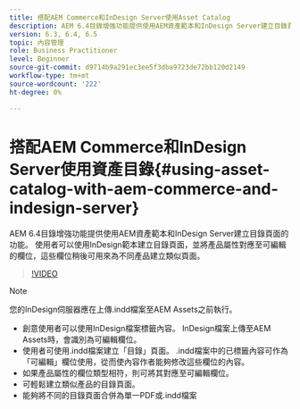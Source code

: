 ```yaml
---
title: 搭配AEM Commerce和InDesign Server使用Asset Catalog
description: AEM 6.4目錄增強功能提供使用AEM資產範本和InDesign Server建立目錄頁面的功能。  使用者可以使用InDesign範本建立目錄頁面，並將產品屬性對應至可編輯的欄位，這些欄位稍後可用來為不同產品建立類似頁面。
version: 6.3, 6.4, 6.5
topic: 內容管理
role: Business Practitioner
level: Beginner
source-git-commit: d9714b9a291ec3ee5f3dba9723de72bb120d2149
workflow-type: tm+mt
source-wordcount: '222'
ht-degree: 0%

---
```



# 搭配AEM Commerce和InDesign Server使用資產目錄{#using-asset-catalog-with-aem-commerce-and-indesign-server}

AEM 6.4目錄增強功能提供使用AEM資產範本和InDesign Server建立目錄頁面的功能。  使用者可以使用InDesign範本建立目錄頁面，並將產品屬性對應至可編輯的欄位，這些欄位稍後可用來為不同產品建立類似頁面。

>[!VIDEO](https://video.tv.adobe.com/v/22540/)

>[!NOTE]
>
>您的InDesign伺服器應在上傳\.indd檔案至AEM Assets之前執行。

* 創意使用者可以使用InDesign檔案標籤內容。 InDesign檔案上傳至AEM Assets時，會識別為可編輯欄位。
* 使用者可使用\.indd檔案建立「目錄」頁面。 \.indd檔案中的已標籤內容可作為「可編輯」欄位使用，從而使內容作者能夠修改這些欄位的內容。
* 如果產品屬性的欄位類型相符，則可將其對應至可編輯欄位。
* 可輕鬆建立類似產品的目錄頁面。
* 能夠將不同的目錄頁面合併為單一PDF或\.indd檔案
